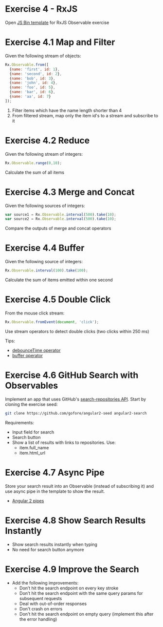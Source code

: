 # Exercise 4 - RxJS

Open [JS Bin template](http://jsbin.com/kepoyac/2/edit?html,js,console) for RxJS Observable exercise

# Exercise 4.1 Map and Filter
Given the following stream of objects:
```javascript
Rx.Observable.from([
  {name: 'first', id: 1},
  {name: 'second', id: 2},
  {name: 'bob', id: 3},
  {name: 'john', id: 4},
  {name: 'foo', id: 5},
  {name: 'bar', id: 6},
  {name: 'aa', id: 7}
]);
```
1. Filter items which have the name length shorter than 4
2. From filtered stream, map only the item id's to a stream and subscribe to it

# Exercise 4.2 Reduce
Given the following stream of integers:
```javascript
Rx.Observable.range(0,10);
```
Calculate the sum of all items

# Exercise 4.3 Merge and Concat
Given the following sources of integers:
```javascript
var source1 = Rx.Observable.interval(500).take(10);
var source2 = Rx.Observable.interval(500).take(10);
```
Compare the outputs of merge and concat operators

# Exercise 4.4 Buffer
Given the following source of integers:
```javascript
Rx.Observable.interval(100).take(100);
```
Calculate the sum of items emitted within one second

# Exercise 4.5 Double Click
From the mouse click stream:
```javascript
Rx.Observable.fromEvent(document, 'click');
```
Use stream operators to detect double clicks (two clicks within 250 ms)

Tips:
- [debounceTime operator](https://github.com/Reactive-Extensions/RxJS/blob/master/doc/api/core/operators/debounce.md)
- [buffer operator](https://github.com/Reactive-Extensions/RxJS/blob/master/doc/api/core/operators/buffer.md)

# Exercise 4.6 GitHub Search with Observables

Implement an app that uses GitHub's [search-repositories API](https://developer.github.com/v3/search/#search-repositories). Start by cloning the exercise seed:
```bash
git clone https://github.com/gofore/angular2-seed angular2-search
```

Requirements:
- Input field for search
- Search button
- Show a list of results with links to repositories. Use:
  - item.full_name
  - item.html_url

# Exercise 4.7 Async Pipe

Store your search result into an Observable (instead of subscribing it) and use async pipe in the template to show the result.

- [Angular 2 pipes](https://angular.io/docs/ts/latest/guide/pipes.html)

# Exercise 4.8 Show Search Results Instantly

- Show search results instantly when typing
- No need for search button anymore

# Exercise 4.9 Improve the Search
- Add the following improvements:
  - Don’t hit the search endpoint on every key stroke
  - Don’t hit the search endpoint with the same query params for subsequent requests
  - Deal with out-of-order responses
  - Don't crash on errors
  - Don't hit the search endpoint on empty query (implement this after the error handling)
